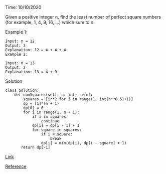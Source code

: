 Time: 10/10/2020

Given a positive integer n, find the least number of perfect square numbers (for example, 1, 4, 9, 16, ...) which sum to n.

Example 1:
```
Input: n = 12
Output: 3 
Explanation: 12 = 4 + 4 + 4.
Example 2:

Input: n = 13
Output: 2
Explanation: 13 = 4 + 9.
```


Solution

```
class Solution:
    def numSquares(self, n: int) ->int:
        squares = [i**2 for i in range(1, int(n**0.5)+1)]
        dp = [1]*(n + 1)
        dp[0] = 0
        for i in range(1, n + 1):
            if i in squares:
                continue
            dp[i] = dp[i - 1] + 1
            for square in squares:
                if i < square:
                    break
                dp[i] = min(dp[i], dp[i - square] + 1)
       return dp[-1]
```

[Link](https://leetcode.com/problems/perfect-squares/)

[Reference](https://zhenyu0519.github.io/2020/02/26/lc279/)
